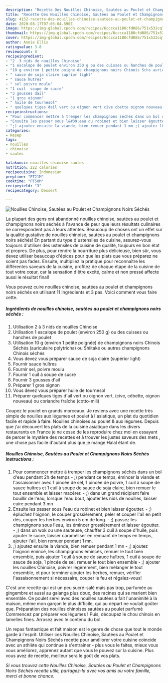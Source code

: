 ```yaml
---
description: "Recette Des Nouilles Chinoise, Sautées au Poulet et Champignons Noirs Séchés"
title: "Recette Des Nouilles Chinoise, Sautées au Poulet et Champignons Noirs Séchés"
slug: 4152-recette-des-nouilles-chinoise-sautees-au-poulet-et-champignons-noirs-seches
date: 2020-08-17T07:05:04.590Z
image: https://img-global.cpcdn.com/recipes/6cccca1180cfd086/751x532cq70/nouilles-chinoise-sautees-au-poulet-et-champignons-noirs-seches-photo-principale-de-la-recette.jpg
thumbnail: https://img-global.cpcdn.com/recipes/6cccca1180cfd086/751x532cq70/nouilles-chinoise-sautees-au-poulet-et-champignons-noirs-seches-photo-principale-de-la-recette.jpg
cover: https://img-global.cpcdn.com/recipes/6cccca1180cfd086/751x532cq70/nouilles-chinoise-sautees-au-poulet-et-champignons-noirs-seches-photo-principale-de-la-recette.jpg
author: Annie Ellis
ratingvalue: 3.8
reviewcount: 8
recipeingredient:
- "2  3 nids de nouilles Chinoise"
- "1 escalope de poulet environ 250 g ou des cuisses ou hanches de poulet"
- "10 g environ 1 petite poigne de champignons noirs Chinois Schs auriculaire polytricha ou Shiitak ou autres champignons Chinois schs"
- " sauce de soja claire suprior light"
- " sauce hutres"
- " sel poivre moulu"
- "1 cuil  soupe de sucre"
- "3 gousses dail"
- "1 gros oignon"
- " huile de tournesol"
- " quelques tiges dail vert ou oignon vert cive cbette oignon nouveau ou coriandre frache cottomili"
recipeinstructions:
- "Pour commencer mettre à tremper les champignons séchés dans un bol d&#39;eau pendant 2h de temps ;) pendant ce temps, émincer la viande et l&#39;assaisonner avec 1 pincée de sel, 1 pincée de poivre, 1 cuil à soupe de sauce huîtres et 1 cuil à soupe de sauce de soja claire, bien remuer le tout ensemble et laisser macérer. ;) dans un grand récipient faire bouillir de l&#39;eau, lorsque l&#39;eau bout, ajouter les nids de nouilles, laisser cuire pendant 3 mn"
- "Ensuite les passer sous l&#39;eau du robinet et bien laisser égoutter.  ;) épluchez l&#39;oignon, le couper grossièrement, peler et couper l&#39;ail en petit dés, couper les herbes environ 5 cm de long. ;) passez les champignons sous l&#39;eau, les émincer grossièrement et laisser égoutter. ;) dans un wok ou une sauteuse, chauffer 3 cuil à soupe d&#39;huile, puis ajouter le sucre, laisser caraméliser en remuant de temps en temps, ajouter l&#39;ail, bien remuer pendant 1 mn."
- ";) ajoutez ensuite la viande, bien remuer pendant 1 mn ;) ajoutez l&#39;oignon émincé, les champignons émincés, remuer le tout bien ensemble, puis ajouter 1 cuil à soupe de sauce huîtres, 1 cuil à soupe de sauce de soja, 1 pincée de sel, remuer le tout bien ensemble ;) ajouter les nouilles Chinoise, poivrer légèrement, bien mélanger le tout ensemble, et pour terminer ajouter les herbes, remuer, vérifier l&#39;assaisonnement si nécessaire, couper le feu et régalez-vous!"
categories:
- Resep
tags:
- nouilles
- chinoise
- sautes

katakunci: nouilles chinoise sautes 
nutrition: 222 calories
recipecuisine: Indonesian
preptime: "PT21M"
cooktime: "PT58M"
recipeyield: "3"
recipecategory: Dessert

---
```



![Nouilles Chinoise, Sautées au Poulet et Champignons Noirs Séchés](https://img-global.cpcdn.com/recipes/6cccca1180cfd086/751x532cq70/nouilles-chinoise-sautees-au-poulet-et-champignons-noirs-seches-photo-principale-de-la-recette.jpg)

La plupart des gens ont abandonné nouilles chinoise, sautées au poulet et champignons noirs séchés à l'avance de peur que leurs résultats culinaires ne correspondent pas à leurs attentes. Beaucoup de choses ont un effet sur la qualité gustative de nouilles chinoise, sautées au poulet et champignons noirs séchés! En partant du type d'ustensiles de cuisine, assurez-vous toujours d'utiliser des ustensiles de cuisine de qualité, toujours en bon état et propres. De plus, pour rendre la nourriture plus délicieuse, bien sûr, vous devez utiliser beaucoup d'épices pour que les plats que vous préparez ne soient pas fades. Ensuite, multipliez la pratique pour reconnaître les différentes saveurs de la cuisine, profitez de chaque étape de la cuisine de tout votre cœur, car la sensation d'être excité, calme et non pressé affecte aussi le résultat final!

<!--inarticleads1-->

Vous pouvez cuire nouilles chinoise, sautées au poulet et champignons noirs séchés en utilisant 11 Ingrédients et 3 pas. Voici comment vous faire cette.

##### Ingrédients de nouilles chinoise, sautées au poulet et champignons noirs séchés :

1. Utilisation 2 à 3 nids de nouilles Chinoise
1. Utilisation 1 escalope de poulet (environ 250 g) ou des cuisses ou hanches de poulet
1. Utilisation 10 g (environ 1 petite poignée) de champignons noirs Chinois Séchés (auriculaire polytricha) ou Shiitaké ou autres champignons Chinois séchés
1. Vous devez vous préparer  sauce de soja claire (supérior light)
1. Fournir  sauce huîtres
1. Fournir  sel, poivre moulu
1. Fournir 1 cuil à soupe de sucre
1. Fournir 3 gousses d&#39;ail
1. Préparer 1 gros oignon
1. Vous devez vous préparer  huile de tournesol
1. Préparer  quelques tiges d&#39;ail vert ou oignon vert, (cive, cébette, oignon nouveau) ou coriandre fraîche (cotto-mili)


Coupez le poulet en grands morceaux. Je reviens avec une recette très simple de nouilles aux légumes et poulet à l&#39;asiatique, un plat du quotidien facile et rapide à faire. Nouilles chinoises au poulet &amp; aux légumes. Depuis que j&#39;ai découvert les plats de la cuisine asiatique dans les divers restaurants en France je ne cesse de les reproduire chez moi en essayant de percer le mystère des recettes et à trouver les justes saveurs des mets , une chose pas facile d&#39;autant plus que je mange Halal étant de. 

<!--inarticleads2-->

##### Nouilles Chinoise, Sautées au Poulet et Champignons Noirs Séchés instructions :

1. Pour commencer mettre à tremper les champignons séchés dans un bol d&#39;eau pendant 2h de temps - ;) pendant ce temps, émincer la viande et l&#39;assaisonner avec 1 pincée de sel, 1 pincée de poivre, 1 cuil à soupe de sauce huîtres et 1 cuil à soupe de sauce de soja claire, bien remuer le tout ensemble et laisser macérer. - ;) dans un grand récipient faire bouillir de l&#39;eau, lorsque l&#39;eau bout, ajouter les nids de nouilles, laisser cuire pendant 3 mn
1. Ensuite les passer sous l&#39;eau du robinet et bien laisser égoutter.  - ;) épluchez l&#39;oignon, le couper grossièrement, peler et couper l&#39;ail en petit dés, couper les herbes environ 5 cm de long. - ;) passez les champignons sous l&#39;eau, les émincer grossièrement et laisser égoutter. - ;) dans un wok ou une sauteuse, chauffer 3 cuil à soupe d&#39;huile, puis ajouter le sucre, laisser caraméliser en remuant de temps en temps, ajouter l&#39;ail, bien remuer pendant 1 mn.
1. ;) ajoutez ensuite la viande, bien remuer pendant 1 mn - ;) ajoutez l&#39;oignon émincé, les champignons émincés, remuer le tout bien ensemble, puis ajouter 1 cuil à soupe de sauce huîtres, 1 cuil à soupe de sauce de soja, 1 pincée de sel, remuer le tout bien ensemble - ;) ajouter les nouilles Chinoise, poivrer légèrement, bien mélanger le tout ensemble, et pour terminer ajouter les herbes, remuer, vérifier l&#39;assaisonnement si nécessaire, couper le feu et régalez-vous!


C&#39;est une recette qui est un peu sucré-salé mais pas trop, parfumée au gingembre et aussi au galanga plus doux, des racines qui se marient bien ensemble. Ce poulet servi avec des nouilles sautées a fait l&#39;unanimité à la maison, même mon garçon le plus difficile, qui au départ ne voulait goûter que. Préparation des nouilles chinoises sautées au poulet parfumé Commencez par préparer vos légumes ! Puis, découpez le chou chinois en lamelles fines. Arrosez avec le contenu du bol. 

<!--inarticleads1-->

<p>
Un repas fantastique et fait maison est le genre de chose que tout le monde garde à l'esprit. Utiliser ces Nouilles Chinoise, Sautées au Poulet et Champignons Noirs Séchés recette pour améliorer votre cuisine coïncide avec un athlète qui continue à s'entraîner - plus vous le faites, mieux vous vous améliorez, apprenez autant que vous le pouvez sur la cuisine. Plus vous avez de recette, meilleur sera le goût de vos plats.
</p>

<p>
<i>Si vous trouvez cette Nouilles Chinoise, Sautées au Poulet et Champignons Noirs Séchés recette utile, partagez-la avec vos amis ou votre famille, merci et bonne chance.</i>
</p>
